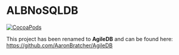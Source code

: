 # ALBNoSQLDB
[![CocoaPods](https://img.shields.io/cocoapods/v/ALBNoSQLDB.svg)](https://cocoapods.org/)


This project has been renamed to **AgileDB** and can be found here: https://github.com/AaronBratcher/AgileDB
